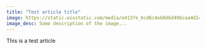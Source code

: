```yaml
---
title: "Test article title"
image: https://static.wixstatic.com/media/e4137e_6cd6c4eb8dbd49bcaa4d1485727c26c2.png/v1/fill/w_487,h_201,al_c,q_85/e4137e_6cd6c4eb8dbd49bcaa4d1485727c26c2.webp
image_desc: Some description of the image...
---
```


This is a test article